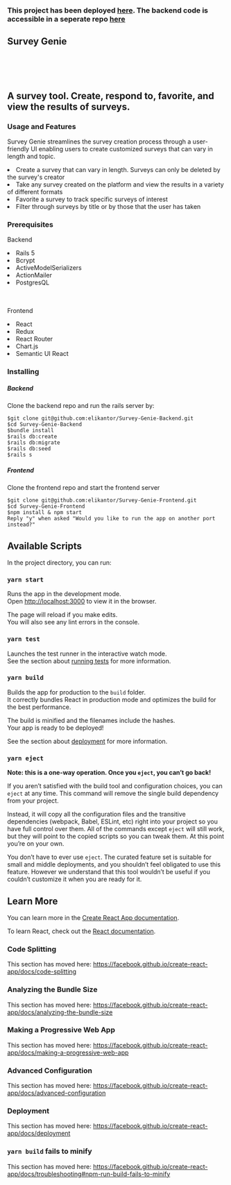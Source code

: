 <h3> This project has been deployed <a href="https://survey-genie-frontend.herokuapp.com/">here</a>.  The backend code is accessible in a seperate repo <a href="https://github.com/elikantor/Survey-Genie-Backend">here</a> <h3>

<h2>Survey Genie<h2><br></br>

<p>A survey tool.  Create, respond to, favorite, and view the results of surveys.</p>

<h3>Usage and Features</h3>

<p>Survey Genie streamlines the survey creation process through a user-friendly UI enabling users to create customized surveys that can vary in length and topic.</p>
<li>Create a survey that can vary in length.  Surveys can only be deleted by the survey's creator</li>
<li>Take any survey created on the platform and view the results in a variety of different formats</li>
<li>Favorite a survey to track specific surveys of interest</li>
<li>Filter through surveys by title or by those that the user has taken</li>

<h3>Prerequisites</h3>
<p>Backend</p>
<li>Rails 5</li>
<li>Bcrypt</li>
<li>ActiveModelSerializers</li>
<li>ActionMailer</li>
<li>PostgresQL</li>
<br></br>

<p>Frontend</p>
<li>React</li>
<li>Redux</li>
<li>React Router</li>
<li>Chart.js</li>
<li>Semantic UI React</li>

<h3>Installing</h3>
<h5>Backend</h5>
<h7>Clone the backend repo and run the rails server by:</h7>

```
$git clone git@github.com:elikantor/Survey-Genie-Backend.git
$cd Survey-Genie-Backend
$bundle install
$rails db:create
$rails db:migrate
$rails db:seed
$rails s
```

<h5>Frontend</h5>
<h7>Clone the frontend repo and start the frontend server</h7>

```
$git clone git@github.com:elikantor/Survey-Genie-Frontend.git
$cd Survey-Genie-Frontend
$npm install & npm start
Reply "y" when asked "Would you like to run the app on another port instead?"
```

## Available Scripts

In the project directory, you can run:

### `yarn start`

Runs the app in the development mode.<br />
Open [http://localhost:3000](http://localhost:3000) to view it in the browser.

The page will reload if you make edits.<br />
You will also see any lint errors in the console.

### `yarn test`

Launches the test runner in the interactive watch mode.<br />
See the section about [running tests](https://facebook.github.io/create-react-app/docs/running-tests) for more information.

### `yarn build`

Builds the app for production to the `build` folder.<br />
It correctly bundles React in production mode and optimizes the build for the best performance.

The build is minified and the filenames include the hashes.<br />
Your app is ready to be deployed!

See the section about [deployment](https://facebook.github.io/create-react-app/docs/deployment) for more information.

### `yarn eject`

**Note: this is a one-way operation. Once you `eject`, you can’t go back!**

If you aren’t satisfied with the build tool and configuration choices, you can `eject` at any time. This command will remove the single build dependency from your project.

Instead, it will copy all the configuration files and the transitive dependencies (webpack, Babel, ESLint, etc) right into your project so you have full control over them. All of the commands except `eject` will still work, but they will point to the copied scripts so you can tweak them. At this point you’re on your own.

You don’t have to ever use `eject`. The curated feature set is suitable for small and middle deployments, and you shouldn’t feel obligated to use this feature. However we understand that this tool wouldn’t be useful if you couldn’t customize it when you are ready for it.

## Learn More

You can learn more in the [Create React App documentation](https://facebook.github.io/create-react-app/docs/getting-started).

To learn React, check out the [React documentation](https://reactjs.org/).

### Code Splitting

This section has moved here: https://facebook.github.io/create-react-app/docs/code-splitting

### Analyzing the Bundle Size

This section has moved here: https://facebook.github.io/create-react-app/docs/analyzing-the-bundle-size

### Making a Progressive Web App

This section has moved here: https://facebook.github.io/create-react-app/docs/making-a-progressive-web-app

### Advanced Configuration

This section has moved here: https://facebook.github.io/create-react-app/docs/advanced-configuration

### Deployment

This section has moved here: https://facebook.github.io/create-react-app/docs/deployment

### `yarn build` fails to minify

This section has moved here: https://facebook.github.io/create-react-app/docs/troubleshooting#npm-run-build-fails-to-minify
